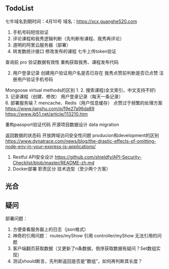 ## TodoList
七牛域名到期时间：4月10号
域名：https://xcx.guanghe520.com

1. 手机号码短信验证
2. 评论课程和我秀逻辑判断（先判断有课程、我秀再评论）
3. 道明的阿里云服务器（部署）
4. 转发数统计接口
修改发布的课程
七牛上传token验证

查询前 pro 验证数据有效性
重构获取我秀、课程发布代码

2. 用户登录记录
创建用户验证用户名是否已存在
我秀点赞前判断是否已点赞
注册用户验证手机号码

Mongoose virtual methods的区别
1. 
2. 搜索课程(全文索引，中文支持不好)  
3. 记录课程（创建、修改）
   用户登录记录（每天一条记录）      
6. 部署服务端
7. mencache、Redis（用户信息缓存）
点赞过于频繁的处理方案
https://www.jianshu.com/p/f9e27a96da89
https://www.jb51.net/article/113210.htm


重构passport验证代码
开源项目数据设计
data migration


返回数据的状态码
开放跨域访问安全性问题
producion和development的区别
https://www.dynatrace.com/news/blog/the-drastic-effects-of-omitting-node-env-in-your-express-js-applications/


1. Restful API安全设计 https://github.com/shieldfy/API-Security-Checklist/blob/master/README-zh.md
2. Docker部署
职责区分
技术选型（至少两个方案）


## 光合


## 疑问
部署问题：
1. 方便查看服务器上的日志（json格式）
2. 神奇的引用问题： routes/myShow 引用 controller/myShow 无法引用的问题
3. 客户端翻页获取数据（又更新了n条数据，倒序获取数据有疑问？Set数组实现）
4. 测试should断言，先判断返回是否是“数组”，如何再判断其长度？
   